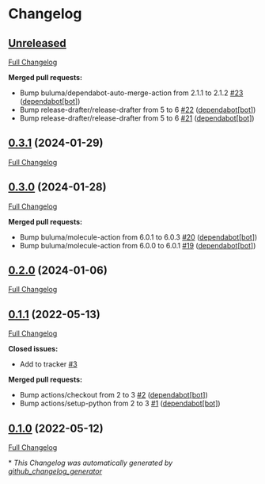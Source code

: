 # Changelog

## [Unreleased](https://github.com/buluma/ansible-role-go/tree/HEAD)

[Full Changelog](https://github.com/buluma/ansible-role-go/compare/0.3.1...HEAD)

**Merged pull requests:**

- Bump buluma/dependabot-auto-merge-action from 2.1.1 to 2.1.2 [\#23](https://github.com/buluma/ansible-role-go/pull/23) ([dependabot[bot]](https://github.com/apps/dependabot))
- Bump release-drafter/release-drafter from 5 to 6 [\#22](https://github.com/buluma/ansible-role-go/pull/22) ([dependabot[bot]](https://github.com/apps/dependabot))
- Bump release-drafter/release-drafter from 5 to 6 [\#21](https://github.com/buluma/ansible-role-go/pull/21) ([dependabot[bot]](https://github.com/apps/dependabot))

## [0.3.1](https://github.com/buluma/ansible-role-go/tree/0.3.1) (2024-01-29)

[Full Changelog](https://github.com/buluma/ansible-role-go/compare/0.3.0...0.3.1)

## [0.3.0](https://github.com/buluma/ansible-role-go/tree/0.3.0) (2024-01-28)

[Full Changelog](https://github.com/buluma/ansible-role-go/compare/0.2.0...0.3.0)

**Merged pull requests:**

- Bump buluma/molecule-action from 6.0.1 to 6.0.3 [\#20](https://github.com/buluma/ansible-role-go/pull/20) ([dependabot[bot]](https://github.com/apps/dependabot))
- Bump buluma/molecule-action from 6.0.0 to 6.0.1 [\#19](https://github.com/buluma/ansible-role-go/pull/19) ([dependabot[bot]](https://github.com/apps/dependabot))

## [0.2.0](https://github.com/buluma/ansible-role-go/tree/0.2.0) (2024-01-06)

[Full Changelog](https://github.com/buluma/ansible-role-go/compare/0.1.1...0.2.0)

## [0.1.1](https://github.com/buluma/ansible-role-go/tree/0.1.1) (2022-05-13)

[Full Changelog](https://github.com/buluma/ansible-role-go/compare/0.1.0...0.1.1)

**Closed issues:**

- Add to tracker [\#3](https://github.com/buluma/ansible-role-go/issues/3)

**Merged pull requests:**

- Bump actions/checkout from 2 to 3 [\#2](https://github.com/buluma/ansible-role-go/pull/2) ([dependabot[bot]](https://github.com/apps/dependabot))
- Bump actions/setup-python from 2 to 3 [\#1](https://github.com/buluma/ansible-role-go/pull/1) ([dependabot[bot]](https://github.com/apps/dependabot))

## [0.1.0](https://github.com/buluma/ansible-role-go/tree/0.1.0) (2022-05-12)

[Full Changelog](https://github.com/buluma/ansible-role-go/compare/389b1b1f023a249e4af16400e1cd0c089c0a461e...0.1.0)



\* *This Changelog was automatically generated by [github_changelog_generator](https://github.com/github-changelog-generator/github-changelog-generator)*
